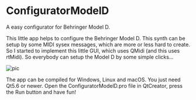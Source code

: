 # ConfiguratorModelD
A easy configurator for Behringer Model D.

This little app helps to configure the Behringer Model D. This synth can be setup by some MIDI sysex messages, which are more or less hard to create. So I started to implement this little GUI, which uses QMidi (and this uses rtMidi). So everybody can setup the Model D by some simple clicks...

![pic](https://image.ibb.co/iWQEym/Bildschirmfoto.png)

The app can be compiled for Windows, Linux and macOS. You just need Qt5.6 or newer. Open the ConfiguratorModelD.pro file in QtCreator, press the Run button and have fun!
